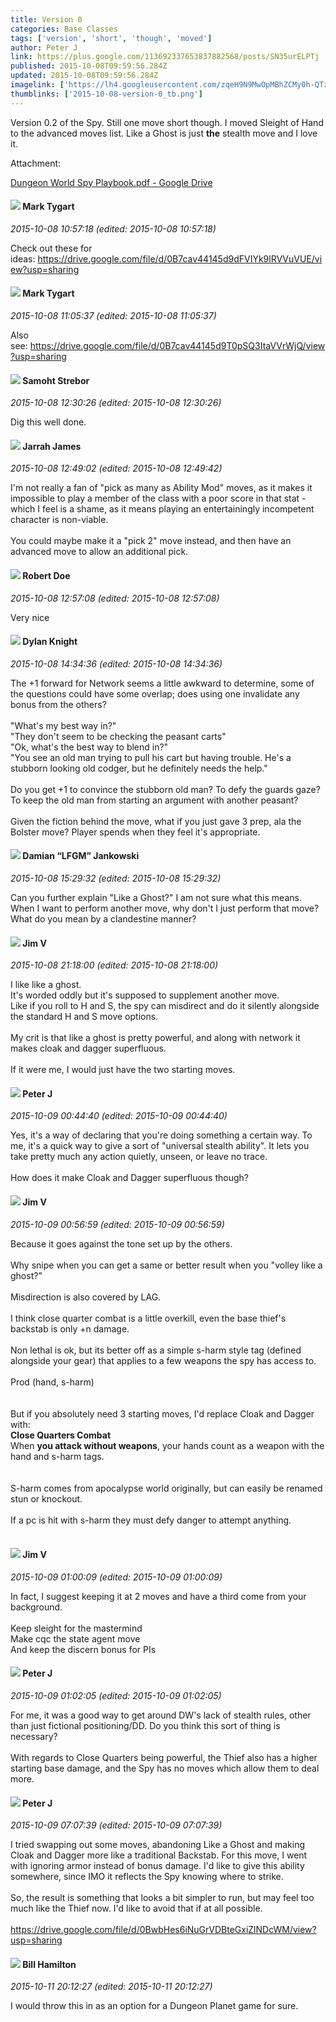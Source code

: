 ```yaml
---
title: Version 0
categories: Base Classes
tags: ['version', 'short', 'though', 'moved']
author: Peter J
link: https://plus.google.com/113692337653837882568/posts/SN35urELPTj
published: 2015-10-08T09:59:56.284Z
updated: 2015-10-08T09:59:56.284Z
imagelink: ['https://lh4.googleusercontent.com/zqeH9N9MwOpMBhZCMy0h-QTzteg8Kf31EmXzO-UsmJK81YZtwReqzj3vGjeP8NBUaCf4RkkODT5lFNVk9WpPK5QGRNf_dcGLj4_CPKIDE25jJEEnamEMMXCe-qpxF0MonP1zppI-=s1600']
thumblinks: ['2015-10-08-version-0_tb.png']
---
```


Version 0.2 of the Spy. Still one move short though. I moved Sleight of Hand to the advanced moves list. Like a Ghost is just <b>the</b> stealth move and I love it.


Attachment:

<a href='https://drive.google.com/file/d/0BwbHes6iNuGrbzVJclM5dFNJSTg/view?usp=sharing'>Dungeon World Spy Playbook.pdf - Google Drive</a>


<div id='comment z12bjn4gdsi2cvogr04cihx5it3pexugm20'>
  <h4><img src='{{site.baseurl}}//images/avatars/118088719859349999400_photo.jpg'> Mark Tygart</h4>
      <p><cite>2015-10-08 10:57:18 (edited: 2015-10-08 10:57:18)</cite></p>
        <p>Check out these for ideas: <a href="https://drive.google.com/file/d/0B7cav44145d9dFVIYk9lRVVuVUE/view?usp=sharing" class="ot-anchor">https://drive.google.com/file/d/0B7cav44145d9dFVIYk9lRVVuVUE/view?usp=sharing</a></p>
</div>
        

<div id='comment z12bjn4gdsi2cvogr04cihx5it3pexugm20'>
  <h4><img src='{{site.baseurl}}//images/avatars/118088719859349999400_photo.jpg'> Mark Tygart</h4>
      <p><cite>2015-10-08 11:05:37 (edited: 2015-10-08 11:05:37)</cite></p>
        <p>Also see: <a href="https://drive.google.com/file/d/0B7cav44145d9T0pSQ3ItaVVrWjQ/view?usp=sharing" class="ot-anchor">https://drive.google.com/file/d/0B7cav44145d9T0pSQ3ItaVVrWjQ/view?usp=sharing</a></p>
</div>
        

<div id='comment z12bjn4gdsi2cvogr04cihx5it3pexugm20'>
  <h4><img src='{{site.baseurl}}//images/avatars/118289431151433552306_photo.jpg'> Samoht Strebor</h4>
      <p><cite>2015-10-08 12:30:26 (edited: 2015-10-08 12:30:26)</cite></p>
        <p>Dig this well done.</p>
</div>
        

<div id='comment z12bjn4gdsi2cvogr04cihx5it3pexugm20'>
  <h4><img src='{{site.baseurl}}//images/avatars/108001625414701725812_photo.jpg'> Jarrah James</h4>
      <p><cite>2015-10-08 12:49:02 (edited: 2015-10-08 12:49:42)</cite></p>
        <p>I&#39;m not really a fan of &quot;pick as many as Ability Mod&quot; moves, as it makes it impossible to play a member of the class with a poor score in that stat - which I feel is a shame, as it means playing an entertainingly incompetent character is non-viable. <br /><br />You could maybe make it a &quot;pick 2&quot; move instead, and then have an advanced move to allow an additional pick. </p>
</div>
        

<div id='comment z12bjn4gdsi2cvogr04cihx5it3pexugm20'>
  <h4><img src='{{site.baseurl}}//images/avatars/105487846931822189120_photo.jpg'> Robert Doe</h4>
      <p><cite>2015-10-08 12:57:08 (edited: 2015-10-08 12:57:08)</cite></p>
        <p>Very nice</p>
</div>
        

<div id='comment z12bjn4gdsi2cvogr04cihx5it3pexugm20'>
  <h4><img src='{{site.baseurl}}//images/avatars/105493931245261821643_photo.jpg'> Dylan Knight</h4>
      <p><cite>2015-10-08 14:34:36 (edited: 2015-10-08 14:34:36)</cite></p>
        <p>The +1 forward for Network seems a little awkward to determine, some of the questions could have some overlap; does using one invalidate any bonus from the others? <br /><br />&quot;What&#39;s my best way in?&quot;<br />&quot;They don&#39;t seem to be checking the peasant carts&quot;<br />&quot;Ok, what&#39;s the best way to blend in?&quot;<br />&quot;You see an old man trying to pull his cart but having trouble. He&#39;s a stubborn looking old codger, but he definitely needs the help.&quot;<br /><br />Do you get +1 to convince the stubborn old man? To defy the guards gaze? To keep the old man from starting an argument with another peasant?<br /><br />Given the fiction behind the move, what if you just gave 3 prep, ala the Bolster move? Player spends when they feel it&#39;s appropriate.</p>
</div>
        

<div id='comment z12bjn4gdsi2cvogr04cihx5it3pexugm20'>
  <h4><img src='{{site.baseurl}}//images/avatars/100476170927206311405_photo.jpg'> Damian “LFGM” Jankowski</h4>
      <p><cite>2015-10-08 15:29:32 (edited: 2015-10-08 15:29:32)</cite></p>
        <p>Can you further explain &quot;Like a Ghost?&quot; I am not sure what this means. When I want to perform another move, why don&#39;t I just perform that move? What do you mean by a clandestine manner?</p>
</div>
        

<div id='comment z12bjn4gdsi2cvogr04cihx5it3pexugm20'>
  <h4><img src='{{site.baseurl}}//images/avatars/115960798010335943593_photo.jpg'> Jim V</h4>
      <p><cite>2015-10-08 21:18:00 (edited: 2015-10-08 21:18:00)</cite></p>
        <p>I like like a ghost.<br />It&#39;s worded oddly but it&#39;s supposed to supplement another move.<br />Like if you roll to H and S, the spy can misdirect and do it silently alongside the standard H and S move options.<br /><br />My crit is that like a ghost is pretty powerful, and along with network it makes cloak and dagger superfluous.<br /><br />If it were me, I would just have the two starting moves.</p>
</div>
        

<div id='comment z12bjn4gdsi2cvogr04cihx5it3pexugm20'>
  <h4><img src='{{site.baseurl}}//images/avatars/113692337653837882568_photo.jpg'> Peter J</h4>
      <p><cite>2015-10-09 00:44:40 (edited: 2015-10-09 00:44:40)</cite></p>
        <p>Yes, it&#39;s a way of declaring that you&#39;re doing something a certain way. To me, it&#39;s a quick way to give a sort of &quot;universal stealth ability&quot;. It lets you take pretty much any action quietly, unseen, or leave no trace.<br /><br />How does it make Cloak and Dagger superfluous though?</p>
</div>
        

<div id='comment z12bjn4gdsi2cvogr04cihx5it3pexugm20'>
  <h4><img src='{{site.baseurl}}//images/avatars/115960798010335943593_photo.jpg'> Jim V</h4>
      <p><cite>2015-10-09 00:56:59 (edited: 2015-10-09 00:56:59)</cite></p>
        <p>Because it goes against the tone set up by the others.<br /><br />Why snipe when you can get a same or better result when you &quot;volley like a ghost?&quot;<br /><br />Misdirection is also covered by LAG.<br /><br />I think close quarter combat is a little overkill, even the base thief&#39;s backstab is only +n damage. <br /><br />Non lethal is ok, but its better off as a simple s-harm style tag (defined alongside your gear) that applies to a few weapons the spy has access to.<br /><br />Prod (hand, s-harm)<br /><br /><br />But if you absolutely need 3 starting moves, I&#39;d replace Cloak and Dagger with:<br /><b>Close Quarters Combat</b><br />When <b>you attack without weapons</b>, your hands count as a weapon with the hand and s-harm tags.<br /><br /><br />S-harm comes from apocalypse world originally, but can easily be renamed stun or knockout.<br /><br />If a pc is hit with s-harm they must defy danger to attempt anything.<br /><br /></p>
</div>
        

<div id='comment z12bjn4gdsi2cvogr04cihx5it3pexugm20'>
  <h4><img src='{{site.baseurl}}//images/avatars/115960798010335943593_photo.jpg'> Jim V</h4>
      <p><cite>2015-10-09 01:00:09 (edited: 2015-10-09 01:00:09)</cite></p>
        <p>In fact, I suggest keeping it at 2 moves and have a third come from your background.<br /><br />Keep sleight for the mastermind<br />Make cqc the state agent move<br />And keep the discern bonus for PIs</p>
</div>
        

<div id='comment z12bjn4gdsi2cvogr04cihx5it3pexugm20'>
  <h4><img src='{{site.baseurl}}//images/avatars/113692337653837882568_photo.jpg'> Peter J</h4>
      <p><cite>2015-10-09 01:02:05 (edited: 2015-10-09 01:02:05)</cite></p>
        <p>For me, it was a good way to get around DW&#39;s lack of stealth rules, other than just fictional positioning/DD. Do you think this sort of thing is necessary?<br /><br />With regards to Close Quarters being powerful, the Thief also has a higher starting base damage, and the Spy has no moves which allow them to deal more.</p>
</div>
        

<div id='comment z12bjn4gdsi2cvogr04cihx5it3pexugm20'>
  <h4><img src='{{site.baseurl}}//images/avatars/113692337653837882568_photo.jpg'> Peter J</h4>
      <p><cite>2015-10-09 07:07:39 (edited: 2015-10-09 07:07:39)</cite></p>
        <p>I tried swapping out some moves, abandoning Like a Ghost and making Cloak and Dagger more like a traditional Backstab. For this move, I went with ignoring armor instead of bonus damage. I&#39;d like to give this ability somewhere, since IMO it reflects the Spy knowing where to strike. <br /><br />So, the result is something that looks a bit simpler to run, but may feel too much like the Thief now. I&#39;d like to avoid that if at all possible.<br /><br /><a href="https://drive.google.com/file/d/0BwbHes6iNuGrVDBteGxiZlNDcWM/view?usp=sharing" class="ot-anchor">https://drive.google.com/file/d/0BwbHes6iNuGrVDBteGxiZlNDcWM/view?usp=sharing</a></p>
</div>
        

<div id='comment z12bjn4gdsi2cvogr04cihx5it3pexugm20'>
  <h4><img src='{{site.baseurl}}//images/avatars/106197008211058747251_photo.jpg'> Bill Hamilton</h4>
      <p><cite>2015-10-11 20:12:27 (edited: 2015-10-11 20:12:27)</cite></p>
        <p>I would throw this in as an option for a Dungeon Planet game for sure.</p>
</div>
        